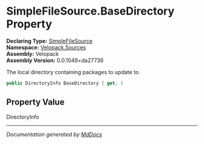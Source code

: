 ﻿<!--  
  <auto-generated>   
    The contents of this file were generated by a tool.  
    Changes to this file may be list if the file is regenerated  
  </auto-generated>   
-->

# SimpleFileSource.BaseDirectory Property

**Declaring Type:** [SimpleFileSource](../index.md)  
**Namespace:** [Velopack.Sources](../../index.md)  
**Assembly:** Velopack  
**Assembly Version:** 0.0.1049+da27736

 The local directory containing packages to update to. 

```csharp
public DirectoryInfo BaseDirectory { get; }
```

## Property Value

DirectoryInfo

___

*Documentation generated by [MdDocs](https://github.com/ap0llo/mddocs)*
